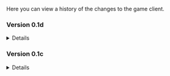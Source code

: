 Here you can view a history of the changes to the game client.

### Version 0.1d
<details><summary>Details</summary>
May 3, 2019
<pre><code>
Gameplay
- Fixed a bug that would prevent players from ending their turn.
</code></pre>
</details>

### Version 0.1c
<details><summary>Details</summary>
May 3, 2019
<pre><code>Enemies
- New moveset patterns.
- Increased health values.
- Increased ability damage.
- Added multi-hit abilities.
- Added loot tables.

Items
- Increased shop values.
- Added description details.
- Attributes are now displayed.
- Spells are now displayed.

Zones
- Increased the size of each floor.
- Adjusted enemy spawn rate.
- Adjusted container spawn rate.
</code></pre>
</details>
